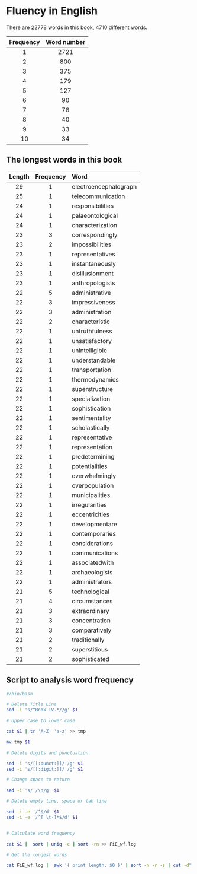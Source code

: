# Fluency in English

There are 22778 words in this book, 4710 different words.

|Frequency|Word number|
|:-:|:-:|
|1|2721|
|2|800|
|3|375|
|4|179|
|5|127|
|6|90|
|7|78|
|8|40|
|9|33|
|10|34|


## The longest words in this book

|Length|Frequency|Word|
|:-:|:-:|:-|
|29|1|electroencephalograph| 
|25|1|telecommunication| 
|24|1|responsibilities| 
|24|1|palaeontological| 
|24|1|characterization| 
|23|3|correspondingly| 
|23|2|impossibilities| 
|23|1|representatives| 
|23|1|instantaneously| 
|23|1|disillusionment| 
|23|1|anthropologists| 
|22|5|administrative| 
|22|3|impressiveness| 
|22|3|administration| 
|22|2|characteristic| 
|22|1|untruthfulness| 
|22|1|unsatisfactory| 
|22|1|unintelligible| 
|22|1|understandable| 
|22|1|transportation| 
|22|1|thermodynamics| 
|22|1|superstructure| 
|22|1|specialization| 
|22|1|sophistication| 
|22|1|sentimentality| 
|22|1|scholastically| 
|22|1|representative| 
|22|1|representation| 
|22|1|predetermining| 
|22|1|potentialities| 
|22|1|overwhelmingly| 
|22|1|overpopulation| 
|22|1|municipalities| 
|22|1|irregularities| 
|22|1|eccentricities| 
|22|1|developmentare| 
|22|1|contemporaries| 
|22|1|considerations| 
|22|1|communications| 
|22|1|associatedwith| 
|22|1|archaeologists| 
|22|1|administrators| 
|21|5|technological| 
|21|4|circumstances| 
|21|3|extraordinary| 
|21|3|concentration| 
|21|3|comparatively| 
|21|2|traditionally| 
|21|2|superstitious| 
|21|2|sophisticated| 




## Script to analysis word frequency

```sh
#/bin/bash

# Delete Title Line
sed -i 's/^Book IV.*//g' $1

# Upper case to lower case

cat $1 | tr 'A-Z' 'a-z' >> tmp 

mv tmp $1

# Delete digits and punctuation

sed -i 's/[[:punct:]]/ /g' $1
sed -i 's/[[:digit:]]/ /g' $1

# Change space to return

sed -i 's/ /\n/g' $1

# Delete empty line, space or tab line

sed -i -e '/^$/d' $1
sed -i -e '/^[ \t-]*$/d' $1


# Calculate word frequency

cat $1 |  sort | uniq -c | sort -rn >> FiE_wf.log

# Get the longest words

cat FiE_wf.log |  awk '{ print length, $0 }' | sort -n -r -s | cut -d" " -f2- >> longest_word.log
```



